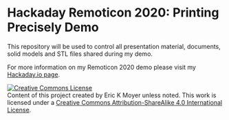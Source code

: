 # Hackaday Remoticon 2020: Printing Precisely Demo

This repository will be used to control all presentation material, documents, solid models and STL files shared during my demo.

For more information on my Remoticon 2020 demo please visit my [Hackaday.io page](https://hackaday.io/project/175611-remoticon-printing-precisely-demo).

<a rel="license" href="http://creativecommons.org/licenses/by-sa/4.0/"><img alt="Creative Commons License" style="border-width:0" src="https://i.creativecommons.org/l/by-sa/4.0/88x31.png" /></a><br />Content of this project created by Eric K Moyer unless noted. This work is licensed under a <a rel="license" href="http://creativecommons.org/licenses/by-sa/4.0/">Creative Commons Attribution-ShareAlike 4.0 International License</a>.
